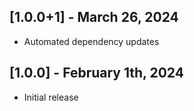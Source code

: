 ## [1.0.0+1] - March 26, 2024

* Automated dependency updates


## [1.0.0] - February 1th, 2024

* Initial release


















